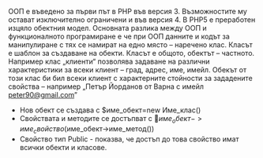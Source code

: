ООП е въведено за първи път в PHP във версия 3. 
Възможностите му остават изключително ограничени и във версия 4.
В PHP5 е преработен изцяло обектния модел.
Основната разлика между ООП и функционалното програмиране е че при ООП данните и кодът за манипулиране с тях се намират на едно място – наречено клас. 
Класът е шаблон за създаване на обекти. 
Класът е общото, обектът – частното. Например клас „клиенти“ позволява задаване на  различни характеристики за всеки клиент – град, адрес, име, имейл. Обекът от този клас би бил всеки клиент с характерните стойности за зададените свойства – например „Петър Йорданов от Варна с имейл peter90@gmail.com”

- Нов обект се създава с $име_обект=new Име_клас()
- Свойствата и методите се достъпват с $име_обект->име_свойство ($име_обект->име_метод())
- Свойство тип Public  - показва, че достъп до това свойство имат всички обекти и класове.




